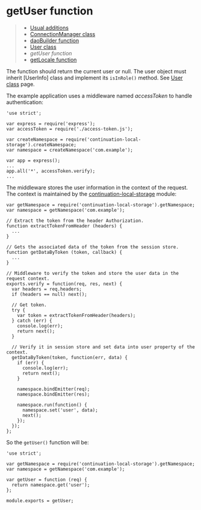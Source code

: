 # getUser function

> * [Usual additions](/application/additions)
> * [ConnectionManager class](connection-manager)
> * [daoBuilder function](dao-builder)
> * [User class](user)
> * _getUser function_
> * [getLocale function](get-locale)

The function should return the current user or null. The user object must inherit
[UserInfo] class and implement its `isInRole()` method. See [User class](user) page.

The example application uses a middleware named _accessToken_ to handle authentication:

```
'use strict';

var express = require('express');
var accessToken = require('./access-token.js');

var createNamespace = require('continuation-local-storage').createNamespace;
var namespace = createNamespace('com.example');

var app = express();
...
app.all('*', accessToken.verify);
...
```

The middleware stores the user information in the context of the request.
The context is maintained by the
[continuation-local-storage](https://github.com/othiym23/node-continuation-local-storage)
module:

```
var getNamespace = require('continuation-local-storage').getNamespace;
var namespace = getNamespace('com.example');

// Extract the token from the header Authorization.
function extractTokenFromHeader (headers) {
  ...
}

// Gets the associated data of the token from the session store.
function getDataByToken (token, callback) {
  ...
}

// Middleware to verify the token and store the user data in the request context.
exports.verify = function(req, res, next) {
  var headers = req.headers;
  if (headers == null) next();

  // Get token.
  try {
    var token = extractTokenFromHeader(headers);
  } catch (err) {
    console.log(err);
    return next();
  }

  // Verify it in session store and set data into user property of the context.
  getDataByToken(token, function(err, data) {
    if (err) {
      console.log(err);
      return next();
    }

    namespace.bindEmitter(req);
    namespace.bindEmitter(res);
    
    namespace.run(function() {
      namespace.set('user', data);
      next();
    });
  });
};

```

So the `getUser()` function will be:

```
'use strict';

var getNamespace = require('continuation-local-storage').getNamespace;
var namespace = getNamespace('com.example');

var getUser = function (req) {
  return namespace.get('user');
};

module.exports = getUser;
```
